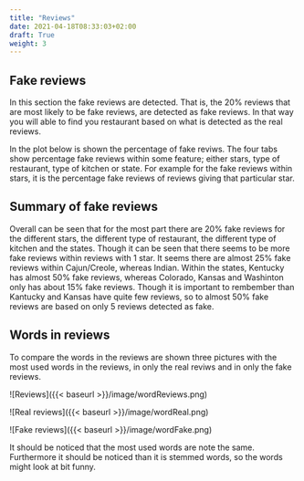 ```yaml
---
title: "Reviews"
date: 2021-04-18T08:33:03+02:00
draft: True
weight: 3
---
```


## Fake reviews
In this section the fake reviews are detected. That is, the 20% reviews that are most likely to be fake reviews, are detected as fake reviews. In that way you will able to find you restaurant based on what is detected as the real reviews. 

In the plot below is shown the percentage of fake reviws. The four tabs show percentage fake reviews within some feature; either stars, type of restaurant, type of kitchen or state. For example for the fake reviews within stars, it is the percentage fake reviews of reviews giving that particular star. 


<script type="text/javascript" src="https://cdn.pydata.org/bokeh/release/bokeh-1.4.0.min.js"></script>
<script type="text/javascript">
            Bokeh.set_log_level("info");
</script>
<div class="bk-root" id="6da644ca-8642-4243-83c5-58873996170b" data-root-id="1158"></div>
<script type="application/json" id="1735">
          {"0ba1bf25-f3af-4c5d-a1a0-99f51833266d":{"roots":{"references":[{"attributes":{"callback":null,"factors":["Bars","Breakfast &amp; Brunch","Buffets","Burgers","Cafes","Coffee &amp; Tea","Diners","Fast Food","Food","Nightlife","Pizza","Salad","Sandwiches","Steakhouses","Sushi Bars","Vegetarian","Wine Bars"]},"id":"1044","type":"FactorRange"},{"attributes":{"bottom_units":"screen","fill_alpha":{"value":0.5},"fill_color":{"value":"lightgrey"},"left_units":"screen","level":"overlay","line_alpha":{"value":1.0},"line_color":{"value":"black"},"line_dash":[4,4],"line_width":{"value":2},"render_mode":"css","right_units":"screen","top_units":"screen"},"id":"1190","type":"BoxAnnotation"},{"attributes":{"callback":null,"start":0},"id":"1046","type":"DataRange1d"},{"attributes":{"below":[{"id":"1052","type":"CategoricalAxis"}],"center":[{"id":"1055","type":"Grid"},{"id":"1060","type":"Grid"}],"left":[{"id":"1056","type":"LinearAxis"}],"plot_height":300,"renderers":[{"id":"1077","type":"GlyphRenderer"}],"title":{"id":"1042","type":"Title"},"toolbar":{"id":"1067","type":"Toolbar"},"toolbar_location":null,"x_range":{"id":"1044","type":"FactorRange"},"x_scale":{"id":"1048","type":"CategoricalScale"},"y_range":{"id":"1046","type":"DataRange1d"},"y_scale":{"id":"1050","type":"LinearScale"}},"id":"1041","subtype":"Figure","type":"Plot"},{"attributes":{},"id":"1189","type":"UnionRenderers"},{"attributes":{"active_drag":"auto","active_inspect":"auto","active_multi":null,"active_scroll":"auto","active_tap":"auto","tools":[{"id":"1100","type":"PanTool"},{"id":"1101","type":"WheelZoomTool"},{"id":"1102","type":"BoxZoomTool"},{"id":"1103","type":"SaveTool"},{"id":"1104","type":"ResetTool"},{"id":"1105","type":"HelpTool"}]},"id":"1106","type":"Toolbar"},{"attributes":{},"id":"1164","type":"CategoricalTickFormatter"},{"attributes":{"callback":null,"tabs":[{"id":"1040","type":"Panel"},{"id":"1079","type":"Panel"},{"id":"1118","type":"Panel"},{"id":"1157","type":"Panel"}]},"id":"1158","type":"Tabs"},{"attributes":{},"id":"1105","type":"HelpTool"},{"attributes":{"fill_alpha":{"value":0.1},"fill_color":{"value":"#1f77b4"},"line_alpha":{"value":0.1},"line_color":{"value":"#1f77b4"},"top":{"field":"top"},"width":{"value":0.7},"x":{"field":"x"}},"id":"1115","type":"VBar"},{"attributes":{"source":{"id":"1035","type":"ColumnDataSource"}},"id":"1039","type":"CDSView"},{"attributes":{},"id":"1182","type":"Selection"},{"attributes":{"source":{"id":"1152","type":"ColumnDataSource"}},"id":"1156","type":"CDSView"},{"attributes":{},"id":"1104","type":"ResetTool"},{"attributes":{"source":{"id":"1113","type":"ColumnDataSource"}},"id":"1117","type":"CDSView"},{"attributes":{},"id":"1103","type":"SaveTool"},{"attributes":{"below":[{"id":"1091","type":"CategoricalAxis"}],"center":[{"id":"1094","type":"Grid"},{"id":"1099","type":"Grid"}],"left":[{"id":"1095","type":"LinearAxis"}],"plot_height":300,"renderers":[{"id":"1116","type":"GlyphRenderer"}],"title":{"id":"1081","type":"Title"},"toolbar":{"id":"1106","type":"Toolbar"},"toolbar_location":null,"x_range":{"id":"1083","type":"FactorRange"},"x_scale":{"id":"1087","type":"CategoricalScale"},"y_range":{"id":"1085","type":"DataRange1d"},"y_scale":{"id":"1089","type":"LinearScale"}},"id":"1080","subtype":"Figure","type":"Plot"},{"attributes":{"overlay":{"id":"1187","type":"BoxAnnotation"}},"id":"1102","type":"BoxZoomTool"},{"attributes":{"source":{"id":"1074","type":"ColumnDataSource"}},"id":"1078","type":"CDSView"},{"attributes":{"fill_color":{"value":"lightblue"},"line_color":{"value":"lightblue"},"top":{"field":"top"},"width":{"value":0.7},"x":{"field":"x"}},"id":"1075","type":"VBar"},{"attributes":{},"id":"1027","type":"HelpTool"},{"attributes":{},"id":"1101","type":"WheelZoomTool"},{"attributes":{},"id":"1144","type":"HelpTool"},{"attributes":{},"id":"1186","type":"UnionRenderers"},{"attributes":{},"id":"1100","type":"PanTool"},{"attributes":{},"id":"1026","type":"ResetTool"},{"attributes":{},"id":"1172","type":"CategoricalTickFormatter"},{"attributes":{"data_source":{"id":"1113","type":"ColumnDataSource"},"glyph":{"id":"1114","type":"VBar"},"hover_glyph":null,"muted_glyph":null,"nonselection_glyph":{"id":"1115","type":"VBar"},"selection_glyph":null,"view":{"id":"1117","type":"CDSView"}},"id":"1116","type":"GlyphRenderer"},{"attributes":{},"id":"1143","type":"ResetTool"},{"attributes":{},"id":"1025","type":"SaveTool"},{"attributes":{},"id":"1188","type":"Selection"},{"attributes":{"data_source":{"id":"1074","type":"ColumnDataSource"},"glyph":{"id":"1075","type":"VBar"},"hover_glyph":null,"muted_glyph":null,"nonselection_glyph":{"id":"1076","type":"VBar"},"selection_glyph":null,"view":{"id":"1078","type":"CDSView"}},"id":"1077","type":"GlyphRenderer"},{"attributes":{},"id":"1142","type":"SaveTool"},{"attributes":{"overlay":{"id":"1181","type":"BoxAnnotation"}},"id":"1024","type":"BoxZoomTool"},{"attributes":{"bottom_units":"screen","fill_alpha":{"value":0.5},"fill_color":{"value":"lightgrey"},"left_units":"screen","level":"overlay","line_alpha":{"value":1.0},"line_color":{"value":"black"},"line_dash":[4,4],"line_width":{"value":2},"render_mode":"css","right_units":"screen","top_units":"screen"},"id":"1187","type":"BoxAnnotation"},{"attributes":{},"id":"1066","type":"HelpTool"},{"attributes":{"overlay":{"id":"1190","type":"BoxAnnotation"}},"id":"1141","type":"BoxZoomTool"},{"attributes":{},"id":"1023","type":"WheelZoomTool"},{"attributes":{},"id":"1065","type":"ResetTool"},{"attributes":{},"id":"1140","type":"WheelZoomTool"},{"attributes":{},"id":"1022","type":"PanTool"},{"attributes":{"data_source":{"id":"1035","type":"ColumnDataSource"},"glyph":{"id":"1036","type":"VBar"},"hover_glyph":null,"muted_glyph":null,"nonselection_glyph":{"id":"1037","type":"VBar"},"selection_glyph":null,"view":{"id":"1039","type":"CDSView"}},"id":"1038","type":"GlyphRenderer"},{"attributes":{"formatter":{"id":"1174","type":"BasicTickFormatter"},"major_tick_line_color":{"value":null},"minor_tick_line_color":{"value":null},"ticker":{"id":"1096","type":"BasicTicker"}},"id":"1095","type":"LinearAxis"},{"attributes":{},"id":"1064","type":"SaveTool"},{"attributes":{},"id":"1139","type":"PanTool"},{"attributes":{"dimension":1,"ticker":{"id":"1096","type":"BasicTicker"}},"id":"1099","type":"Grid"},{"attributes":{"data_source":{"id":"1152","type":"ColumnDataSource"},"glyph":{"id":"1153","type":"VBar"},"hover_glyph":null,"muted_glyph":null,"nonselection_glyph":{"id":"1154","type":"VBar"},"selection_glyph":null,"view":{"id":"1156","type":"CDSView"}},"id":"1155","type":"GlyphRenderer"},{"attributes":{"overlay":{"id":"1184","type":"BoxAnnotation"}},"id":"1063","type":"BoxZoomTool"},{"attributes":{"grid_line_color":null,"ticker":{"id":"1092","type":"CategoricalTicker"}},"id":"1094","type":"Grid"},{"attributes":{"fill_alpha":{"value":0.1},"fill_color":{"value":"#1f77b4"},"line_alpha":{"value":0.1},"line_color":{"value":"#1f77b4"},"top":{"field":"top"},"width":{"value":0.7},"x":{"field":"x"}},"id":"1037","type":"VBar"},{"attributes":{"active_drag":"auto","active_inspect":"auto","active_multi":null,"active_scroll":"auto","active_tap":"auto","tools":[{"id":"1139","type":"PanTool"},{"id":"1140","type":"WheelZoomTool"},{"id":"1141","type":"BoxZoomTool"},{"id":"1142","type":"SaveTool"},{"id":"1143","type":"ResetTool"},{"id":"1144","type":"HelpTool"}]},"id":"1145","type":"Toolbar"},{"attributes":{},"id":"1062","type":"WheelZoomTool"},{"attributes":{},"id":"1092","type":"CategoricalTicker"},{"attributes":{},"id":"1096","type":"BasicTicker"},{"attributes":{},"id":"1061","type":"PanTool"},{"attributes":{"bottom_units":"screen","fill_alpha":{"value":0.5},"fill_color":{"value":"lightgrey"},"left_units":"screen","level":"overlay","line_alpha":{"value":1.0},"line_color":{"value":"black"},"line_dash":[4,4],"line_width":{"value":2},"render_mode":"css","right_units":"screen","top_units":"screen"},"id":"1181","type":"BoxAnnotation"},{"attributes":{"formatter":{"id":"1172","type":"CategoricalTickFormatter"},"major_label_orientation":"vertical","major_tick_line_color":{"value":null},"ticker":{"id":"1092","type":"CategoricalTicker"}},"id":"1091","type":"CategoricalAxis"},{"attributes":{"child":{"id":"1041","subtype":"Figure","type":"Plot"},"title":"Type of restaurant"},"id":"1079","type":"Panel"},{"attributes":{"align":"center","text":"Fake reviews by stars","text_font_size":{"value":"13pt"}},"id":"1003","type":"Title"},{"attributes":{},"id":"1185","type":"Selection"},{"attributes":{"formatter":{"id":"1166","type":"BasicTickFormatter"},"major_tick_line_color":{"value":null},"minor_tick_line_color":{"value":null},"ticker":{"id":"1018","type":"BasicTicker"}},"id":"1017","type":"LinearAxis"},{"attributes":{},"id":"1089","type":"LinearScale"},{"attributes":{"active_drag":"auto","active_inspect":"auto","active_multi":null,"active_scroll":"auto","active_tap":"auto","tools":[{"id":"1061","type":"PanTool"},{"id":"1062","type":"WheelZoomTool"},{"id":"1063","type":"BoxZoomTool"},{"id":"1064","type":"SaveTool"},{"id":"1065","type":"ResetTool"},{"id":"1066","type":"HelpTool"}]},"id":"1067","type":"Toolbar"},{"attributes":{"callback":null,"data":{"top":[20.797218839054498,20.33959906141604,16.738218849840255,18.66503263316898,16.890929802078883,18.13324727481354,15.535341914143958,15.484303215926493,18.798252966868134,20.366000156379947,23.11402328888206,17.9373491988204,18.45377523050087,22.78799940716902,23.366234436487968,17.013662435826685,22.80720957384705],"x":["Bars","Breakfast &amp; Brunch","Buffets","Burgers","Cafes","Coffee &amp; Tea","Diners","Fast Food","Food","Nightlife","Pizza","Salad","Sandwiches","Steakhouses","Sushi Bars","Vegetarian","Wine Bars"]},"selected":{"id":"1182","type":"Selection"},"selection_policy":{"id":"1183","type":"UnionRenderers"}},"id":"1074","type":"ColumnDataSource"},{"attributes":{},"id":"1183","type":"UnionRenderers"},{"attributes":{"dimension":1,"ticker":{"id":"1018","type":"BasicTicker"}},"id":"1021","type":"Grid"},{"attributes":{"fill_alpha":{"value":0.1},"fill_color":{"value":"#1f77b4"},"line_alpha":{"value":0.1},"line_color":{"value":"#1f77b4"},"top":{"field":"top"},"width":{"value":0.7},"x":{"field":"x"}},"id":"1076","type":"VBar"},{"attributes":{},"id":"1180","type":"UnionRenderers"},{"attributes":{"active_drag":"auto","active_inspect":"auto","active_multi":null,"active_scroll":"auto","active_tap":"auto","tools":[{"id":"1022","type":"PanTool"},{"id":"1023","type":"WheelZoomTool"},{"id":"1024","type":"BoxZoomTool"},{"id":"1025","type":"SaveTool"},{"id":"1026","type":"ResetTool"},{"id":"1027","type":"HelpTool"}]},"id":"1028","type":"Toolbar"},{"attributes":{"formatter":{"id":"1178","type":"BasicTickFormatter"},"major_tick_line_color":{"value":null},"minor_tick_line_color":{"value":null},"ticker":{"id":"1135","type":"BasicTicker"}},"id":"1134","type":"LinearAxis"},{"attributes":{"below":[{"id":"1130","type":"CategoricalAxis"}],"center":[{"id":"1133","type":"Grid"},{"id":"1138","type":"Grid"}],"left":[{"id":"1134","type":"LinearAxis"}],"plot_height":300,"renderers":[{"id":"1155","type":"GlyphRenderer"}],"title":{"id":"1120","type":"Title"},"toolbar":{"id":"1145","type":"Toolbar"},"toolbar_location":null,"x_range":{"id":"1122","type":"FactorRange"},"x_scale":{"id":"1126","type":"CategoricalScale"},"y_range":{"id":"1124","type":"DataRange1d"},"y_scale":{"id":"1128","type":"LinearScale"}},"id":"1119","subtype":"Figure","type":"Plot"},{"attributes":{"callback":null,"factors":["1.0","1.5","2.0","2.5","3.0","3.5","4.0","4.5","5.0"]},"id":"1005","type":"FactorRange"},{"attributes":{"ticker":{"id":"1014","type":"CategoricalTicker"}},"id":"1016","type":"Grid"},{"attributes":{"align":"center","text":"Fake reviews by type of restaurant","text_font_size":{"value":"13pt"}},"id":"1042","type":"Title"},{"attributes":{"dimension":1,"ticker":{"id":"1135","type":"BasicTicker"}},"id":"1138","type":"Grid"},{"attributes":{},"id":"1087","type":"CategoricalScale"},{"attributes":{"callback":null,"start":0},"id":"1085","type":"DataRange1d"},{"attributes":{"fill_alpha":{"value":0.1},"fill_color":{"value":"#1f77b4"},"line_alpha":{"value":0.1},"line_color":{"value":"#1f77b4"},"top":{"field":"top"},"width":{"value":0.7},"x":{"field":"x"}},"id":"1154","type":"VBar"},{"attributes":{},"id":"1014","type":"CategoricalTicker"},{"attributes":{"grid_line_color":null,"ticker":{"id":"1131","type":"CategoricalTicker"}},"id":"1133","type":"Grid"},{"attributes":{},"id":"1018","type":"BasicTicker"},{"attributes":{"formatter":{"id":"1164","type":"CategoricalTickFormatter"},"major_tick_line_color":{"value":null},"ticker":{"id":"1014","type":"CategoricalTicker"}},"id":"1013","type":"CategoricalAxis"},{"attributes":{"formatter":{"id":"1170","type":"BasicTickFormatter"},"major_tick_line_color":{"value":null},"minor_tick_line_color":{"value":null},"ticker":{"id":"1057","type":"BasicTicker"}},"id":"1056","type":"LinearAxis"},{"attributes":{},"id":"1131","type":"CategoricalTicker"},{"attributes":{"callback":null,"factors":["British Columbia","Colorado","Florida","Georgia","Kansas","Kentucky","Massachusetts","Ohio","Oregon","Texas","Washington"]},"id":"1122","type":"FactorRange"},{"attributes":{"dimension":1,"ticker":{"id":"1057","type":"BasicTicker"}},"id":"1060","type":"Grid"},{"attributes":{},"id":"1135","type":"BasicTicker"},{"attributes":{},"id":"1011","type":"LinearScale"},{"attributes":{"formatter":{"id":"1176","type":"CategoricalTickFormatter"},"major_label_orientation":"vertical","major_tick_line_color":{"value":null},"ticker":{"id":"1131","type":"CategoricalTicker"}},"id":"1130","type":"CategoricalAxis"},{"attributes":{"fill_color":{"value":"lightblue"},"line_color":{"value":"lightblue"},"top":{"field":"top"},"width":{"value":0.7},"x":{"field":"x"}},"id":"1114","type":"VBar"},{"attributes":{"grid_line_color":null,"ticker":{"id":"1053","type":"CategoricalTicker"}},"id":"1055","type":"Grid"},{"attributes":{"align":"center","text":"Fake reviews by type of kitchen","text_font_size":{"value":"13pt"}},"id":"1081","type":"Title"},{"attributes":{},"id":"1128","type":"LinearScale"},{"attributes":{"bottom_units":"screen","fill_alpha":{"value":0.5},"fill_color":{"value":"lightgrey"},"left_units":"screen","level":"overlay","line_alpha":{"value":1.0},"line_color":{"value":"black"},"line_dash":[4,4],"line_width":{"value":2},"render_mode":"css","right_units":"screen","top_units":"screen"},"id":"1184","type":"BoxAnnotation"},{"attributes":{},"id":"1009","type":"CategoricalScale"},{"attributes":{"fill_color":{"value":"lightblue"},"line_color":{"value":"lightblue"},"top":{"field":"top"},"width":{"value":0.7},"x":{"field":"x"}},"id":"1153","type":"VBar"},{"attributes":{},"id":"1053","type":"CategoricalTicker"},{"attributes":{"callback":null,"data":{"top":[21.734655794437973,15.67467360864592,20.36353353836769,21.499527239193622,16.0,45.45454545454545,20.38467887514444,20.16000892035793,18.383175800148063,19.181201863957025,15.094775774387426],"x":["British Columbia","Colorado","Florida","Georgia","Kansas","Kentucky","Massachusetts","Ohio","Oregon","Texas","Washington"]},"selected":{"id":"1188","type":"Selection"},"selection_policy":{"id":"1189","type":"UnionRenderers"}},"id":"1152","type":"ColumnDataSource"},{"attributes":{"callback":null,"start":0},"id":"1007","type":"DataRange1d"},{"attributes":{"callback":null,"factors":["American (New)","American (Traditional)","Cajun/Creole","Caribbean","Chinese","Greek","Indian","Italian","Japanese","Korean","Latin American","Mediterranean","Mexican","New Mexican Cuisine","Thai","Vietnamese"]},"id":"1083","type":"FactorRange"},{"attributes":{},"id":"1057","type":"BasicTicker"},{"attributes":{"fill_color":{"value":"lightblue"},"line_color":{"value":"lightblue"},"top":{"field":"top"},"width":{"value":0.7},"x":{"field":"x"}},"id":"1036","type":"VBar"},{"attributes":{"formatter":{"id":"1168","type":"CategoricalTickFormatter"},"major_label_orientation":"vertical","major_tick_line_color":{"value":null},"ticker":{"id":"1053","type":"CategoricalTicker"}},"id":"1052","type":"CategoricalAxis"},{"attributes":{},"id":"1126","type":"CategoricalScale"},{"attributes":{"child":{"id":"1002","subtype":"Figure","type":"Plot"},"title":"Stars"},"id":"1040","type":"Panel"},{"attributes":{},"id":"1176","type":"CategoricalTickFormatter"},{"attributes":{},"id":"1166","type":"BasicTickFormatter"},{"attributes":{"callback":null,"start":0},"id":"1124","type":"DataRange1d"},{"attributes":{"child":{"id":"1080","subtype":"Figure","type":"Plot"},"title":"Type of kitchen"},"id":"1118","type":"Panel"},{"attributes":{},"id":"1050","type":"LinearScale"},{"attributes":{"child":{"id":"1119","subtype":"Figure","type":"Plot"},"title":"State"},"id":"1157","type":"Panel"},{"attributes":{},"id":"1170","type":"BasicTickFormatter"},{"attributes":{"callback":null,"data":{"top":[28.74617737003058,21.183637946040037,21.130090912797098,22.007422946587056,20.011000613252577,19.731454975345375,20.25054532100566,19.38017248608307,17.29164572232834],"x":["1.0","1.5","2.0","2.5","3.0","3.5","4.0","4.5","5.0"]},"selected":{"id":"1179","type":"Selection"},"selection_policy":{"id":"1180","type":"UnionRenderers"}},"id":"1035","type":"ColumnDataSource"},{"attributes":{},"id":"1174","type":"BasicTickFormatter"},{"attributes":{},"id":"1048","type":"CategoricalScale"},{"attributes":{},"id":"1179","type":"Selection"},{"attributes":{"callback":null,"data":{"top":[21.084502023342885,19.315815330050206,24.518894739294534,18.057986454607715,17.017480627140024,15.954306250802208,13.322300372362433,23.42997654224454,22.71558899130056,19.394512771996215,18.07261890280988,17.282906306346415,16.421149672537307,17.59441560766064,19.53075973197838,16.98450854700855],"x":["American (New)","American (Traditional)","Cajun/Creole","Caribbean","Chinese","Greek","Indian","Italian","Japanese","Korean","Latin American","Mediterranean","Mexican","New Mexican Cuisine","Thai","Vietnamese"]},"selected":{"id":"1185","type":"Selection"},"selection_policy":{"id":"1186","type":"UnionRenderers"}},"id":"1113","type":"ColumnDataSource"},{"attributes":{"align":"center","text":"Fake reviews by state","text_font_size":{"value":"13pt"}},"id":"1120","type":"Title"},{"attributes":{},"id":"1168","type":"CategoricalTickFormatter"},{"attributes":{"below":[{"id":"1013","type":"CategoricalAxis"}],"center":[{"id":"1016","type":"Grid"},{"id":"1021","type":"Grid"}],"left":[{"id":"1017","type":"LinearAxis"}],"plot_height":300,"renderers":[{"id":"1038","type":"GlyphRenderer"}],"title":{"id":"1003","type":"Title"},"toolbar":{"id":"1028","type":"Toolbar"},"toolbar_location":null,"x_range":{"id":"1005","type":"FactorRange"},"x_scale":{"id":"1009","type":"CategoricalScale"},"y_range":{"id":"1007","type":"DataRange1d"},"y_scale":{"id":"1011","type":"LinearScale"}},"id":"1002","subtype":"Figure","type":"Plot"},{"attributes":{},"id":"1178","type":"BasicTickFormatter"}],"root_ids":["1158"]},"title":"Bokeh Application","version":"1.4.0"}}
        </script>
        <script type="text/javascript">
          (function() {
            var fn = function() {
              Bokeh.safely(function() {
                (function(root) {
                  function embed_document(root) {
                  var docs_json = document.getElementById('1735').textContent;
                  var render_items = [{"docid":"0ba1bf25-f3af-4c5d-a1a0-99f51833266d","roots":{"1158":"6da644ca-8642-4243-83c5-58873996170b"}}];
                  root.Bokeh.embed.embed_items(docs_json, render_items);
                  }
                  if (root.Bokeh !== undefined) {
                    embed_document(root);
                  } else {
                    var attempts = 0;
                    var timer = setInterval(function(root) {
                      if (root.Bokeh !== undefined) {
                        clearInterval(timer);
                        embed_document(root);
                      } else {
                        attempts++;
                        if (attempts > 100) {
                          clearInterval(timer);
                          console.log("Bokeh: ERROR: Unable to run BokehJS code because BokehJS library is missing");
                        }
                      }
                    }, 10, root)
                  }
                })(window);
              });
            };
            if (document.readyState != "loading") fn();
            else document.addEventListener("DOMContentLoaded", fn);
          })();
        </script>
        
        
## Summary of fake reviews
Overall can be seen that for the most part there are 20% fake reviews for the different stars, the different type of restaurant, the different type of kitchen and the states. Though it can be seen that there seems to be more fake reviews within reviews with 1 star. It seems there are almost 25% fake reviews within Cajun/Creole, whereas Indian. Within the states, Kentucky has almost 50% fake reviews, whereas Colorado, Kansas and Washinton only has about 15% fake reviews. Though it is important to rembember than Kantucky and Kansas have quite few reviews, so to almost 50% fake reviews are based on only 5 reviews detected as fake. 


## Words in reviews

To compare the words in the reviews are shown three pictures with the most used words in the reviews, in only the real reviws and in only the fake reviews. 

![Reviews]({{< baseurl >}}/image/wordReviews.png)

![Real reviews]({{< baseurl >}}/image/wordReal.png)

![Fake reviews]({{< baseurl >}}/image/wordFake.png)

It should be noticed that the most used words are note the same. Furthermore it should be noticed than it is stemmed words, so the words might look at bit funny. 